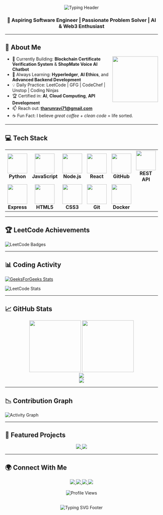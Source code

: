 <!-- Main Header Typing Effect -->
<p align="center">
  <img src="https://readme-typing-svg.demolab.com?font=Fira+Code&size=24&duration=2000&pause=1000&color=58A6FF&center=true&vCenter=true&width=600&lines=Hi+there+👋,+I'm+Tharun!;Welcome+to+my+GitHub+Universe!;AI+%7C+Web3+%7C+Blockchain+%7C+Fullstack+Dev;I+code+daily+across+platforms!" alt="Typing Header" />
</p>

<h3 align="center">🚀 Aspiring Software Engineer | Passionate Problem Solver | AI & Web3 Enthusiast</h3>

---

## 🧠 About Me

<img align="right" height="150" src="https://media.giphy.com/media/M9gbBd9nbDrOTu1Mqx/giphy.gif" />

- 🔭 Currently Building: **Blockchain Certificate Verification System** & **ShopMate Voice AI Chatbot**
- 🌱 Always Learning: **Hyperledger**, **AI Ethics**, and **Advanced Backend Development**
- 💡 Daily Practice: LeetCode | GFG | CodeChef | Unstop | Coding Ninjas
- 🏆 Certified in: **AI**, **Cloud Computing**, **API Development**
- 📫 Reach out: **tharunravi71@gmail.com**
- ☕ Fun Fact: I believe *great coffee + clean code* = life sorted.

---

## 💻 Tech Stack

<table>
  <tr>
    <td align="center" width="96">
      <img src="https://techstack-generator.vercel.app/python-icon.svg" width="65" height="65" />
      <br><b>Python</b>
    </td>
    <td align="center" width="96">
      <img src="https://techstack-generator.vercel.app/js-icon.svg" width="65" height="65" />
      <br><b>JavaScript</b>
    </td>
    <td align="center" width="96">
      <img src="https://skillicons.dev/icons?i=nodejs" width="65" height="65" />
      <br><b>Node.js</b>
    </td>
    <td align="center" width="96">
      <img src="https://techstack-generator.vercel.app/react-icon.svg" width="65" height="65" />
      <br><b>React</b>
    </td>
    <td align="center" width="96">
      <img src="https://techstack-generator.vercel.app/github-icon.svg" width="65" height="65" />
      <br><b>GitHub</b>
    </td>
    <td align="center" width="96">
      <img src="https://techstack-generator.vercel.app/restapi-icon.svg" width="65" height="65" />
      <br><b>REST API</b>
    </td>
    <td align="center" width="96">
      <img src="https://skillicons.dev/icons?i=mongodb" width="65" height="65" />
      <br><b>MongoDB</b>
    </td>
  </tr>
  <tr>
    <td align="center" width="96">
      <img src="https://skillicons.dev/icons?i=express" width="65" height="65" />
      <br><b>Express</b>
    </td>
    <td align="center" width="96">
      <img src="https://skillicons.dev/icons?i=html" width="65" height="65" />
      <br><b>HTML5</b>
    </td>
    <td align="center" width="96">
      <img src="https://skillicons.dev/icons?i=css" width="65" height="65" />
      <br><b>CSS3</b>
    </td>
    <td align="center" width="96">
      <img src="https://skillicons.dev/icons?i=git" width="65" height="65" />
      <br><b>Git</b>
    </td>
    <td align="center" width="96">
      <img src="https://skillicons.dev/icons?i=docker" width="65" height="65" />
      <br><b>Docker</b>
    </td>
    <td align="center" width="96">
      <!-- Optional Placeholder -->
    </td>
    <td align="center" width="96">
      <!-- Optional Placeholder -->
    </td>
  </tr>
</table>


---

## 🏆 LeetCode Achievements

![LeetCode Badges](https://leetcode-badge-showcase.vercel.app/api?username=tharun_17r&theme=tokyonight&animated=true)

---

## 📊 Coding Activity

[![GeeksForGeeks Stats](https://gfgstatscard.vercel.app/tharunrs33y)](https://www.geeksforgeeks.org/user/tharunrs33y/)

![LeetCode Stats](https://leetcode-solved-problems.vercel.app/api?username=tharun_17r&type=calendar)

---

## 📈 GitHub Stats

<div align="center">
  <img src="https://github-readme-stats.vercel.app/api?username=tharunR-17&show_icons=true&theme=tokyonight&hide_border=true&count_private=true" height="170"/>
  <img src="https://github-readme-stats.vercel.app/api/top-langs/?username=tharunR-17&layout=compact&theme=tokyonight&hide_border=true" height="170"/>
</div>

<div align="center">
  <img src="https://github-readme-streak-stats.herokuapp.com/?user=tharunR-17&theme=tokyonight&hide_border=true" />
</div>

<div align="center">
  <img src="https://github-profile-trophy.vercel.app/?username=tharunR-17&theme=tokyonight&no-frame=true&column=7" />
</div>

---

## 📉 Contribution Graph

<img src="https://github-readme-activity-graph.vercel.app/graph?username=tharunR-17&theme=tokyo-night&hide_border=true" alt="Activity Graph" />

---

## 🚀 Featured Projects

<div align="center">
  <a href="https://github.com/tharunR-17/ShopMate">
    <img src="https://github-readme-stats.vercel.app/api/pin/?username=tharunR-17&repo=ShopMate&theme=tokyonight&hide_border=true" />
  </a>
  <a href="https://github.com/tharunR-17/ImageChain">
    <img src="https://github-readme-stats.vercel.app/api/pin/?username=tharunR-17&repo=ImageChain&theme=tokyonight&hide_border=true" />
  </a>
</div>

---

## 🌍 Connect With Me

<div align="center">
  <a href="https://www.linkedin.com/in/tharun-r-a7bba7271">
    <img src="https://img.shields.io/badge/LinkedIn-0077B5?style=for-the-badge&logo=linkedin&logoColor=white" />
  </a>
  <a href="mailto:tharunravi71@gmail.com">
    <img src="https://img.shields.io/badge/Gmail-D14836?style=for-the-badge&logo=gmail&logoColor=white" />
  </a>
  <a href="https://leetcode.com/u/tharun_17r/">
    <img src="https://img.shields.io/badge/LeetCode-FFA116?style=for-the-badge&logo=leetcode&logoColor=white" />
  </a>
  <a href="https://www.geeksforgeeks.org/user/tharunrs33y/">
    <img src="https://img.shields.io/badge/GeeksforGeeks-0F9D58?style=for-the-badge&logo=geeksforgeeks&logoColor=white" />
  </a>
</div>

<br>

<div align="center">
  <img src="https://komarev.com/ghpvc/?username=tharunR-17&color=blueviolet&style=for-the-badge" alt="Profile Views" />
</div>

<br>

<!-- Footer Typing Effect -->
<p align="center">
  <img src="https://readme-typing-svg.demolab.com?font=Fira+Code&size=22&pause=1000&color=F75C7E&center=true&vCenter=true&width=480&lines=🧠+Code.+Learn.+Repeat.+-+Tharun.;Thanks+for+visiting+my+profile!" alt="Typing SVG Footer" />
</p>
